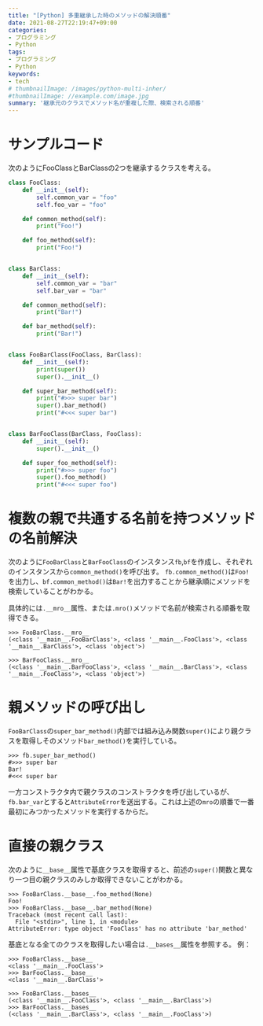 ```yaml
---
title: "[Python] 多重継承した時のメソッドの解決順番"
date: 2021-08-27T22:19:47+09:00
categories:
- プログラミング
- Python
tags:
- プログラミング
- Python
keywords:
- tech
# thumbnailImage: /images/python-multi-inher/
#thumbnailImage: //example.com/image.jpg
summary: '継承元のクラスでメソッド名が重複した際、検索される順番'
---
```

# サンプルコード
次のようにFooClassとBarClassの2つを継承するクラスを考える。

```python
class FooClass:
    def __init__(self):
        self.common_var = "foo"
        self.foo_var = "foo"

    def common_method(self):
        print("Foo!")

    def foo_method(self):
        print("Foo!")


class BarClass:
    def __init__(self):
        self.common_var = "bar"
        self.bar_var = "bar"

    def common_method(self):
        print("Bar!")

    def bar_method(self):
        print("Bar!")


class FooBarClass(FooClass, BarClass):
    def __init__(self):
        print(super())
        super().__init__()

    def super_bar_method(self):
        print("#>>> super bar")
        super().bar_method()
        print("#<<< super bar")


class BarFooClass(BarClass, FooClass):
    def __init__(self):
        super().__init__()

    def super_foo_method(self):
        print("#>>> super foo")
        super().foo_method()
        print("#<<< super foo")
```

# 複数の親で共通する名前を持つメソッドの名前解決

次のように`FooBarClass`と`BarFooClass`のインスタンス`fb`,`bf`を作成し、それぞれのインスタンスから`common_method()`を呼び出す。
`fb.common_method()`は`Foo!`を出力し、`bf.common_method()`は`Bar!`を出力することから継承順にメソッドを検索していることがわかる。

具体的には`.__mro__`属性、または`.mro()`メソッドで名前が検索される順番を取得できる。
```
>>> FooBarClass.__mro__
(<class '__main__.FooBarClass'>, <class '__main__.FooClass'>, <class '__main__.BarClass'>, <class 'object'>)

>>> BarFooClass.__mro__
(<class '__main__.BarFooClass'>, <class '__main__.BarClass'>, <class '__main__.FooClass'>, <class 'object'>)
```
# 親メソッドの呼び出し
`FooBarClass`の`super_bar_method()`内部では組み込み関数`super()`により親クラスを取得しそのメソッド`bar_method()`を実行している。
```
>>> fb.super_bar_method()
#>>> super bar
Bar!
#<<< super bar
```
一方コンストラクタ内で親クラスのコンストラクタを呼び出しているが、`fb.bar_var`とすると`AttributeError`を送出する。これは上述の`mro`の順番で一番最初にみつかったメソッドを実行するからだ。

# 直接の親クラス
次のように`__base__`属性で基底クラスを取得すると、前述の`super()`関数と異なり一つ目の親クラスのみしか取得できないことがわかる。
```
>>> FooBarClass.__base__.foo_method(None)
Foo!
>>> FooBarClass.__base__.bar_method(None)
Traceback (most recent call last):
  File "<stdin>", line 1, in <module>
AttributeError: type object 'FooClass' has no attribute 'bar_method'
```
基底となる全てのクラスを取得したい場合は`.__bases__`属性を参照する。
例：
```
>>> FooBarClass.__base__
<class '__main__.FooClass'>
>>> BarFooClass.__base__
<class '__main__.BarClass'>

>>> FooBarClass.__bases__
(<class '__main__.FooClass'>, <class '__main__.BarClass'>)
>>> BarFooClass.__bases__
(<class '__main__.BarClass'>, <class '__main__.FooClass'>)
```


